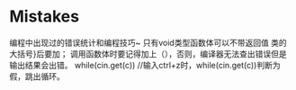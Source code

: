 # Mistakes
编程中出现过的错误统计和编程技巧~
只有void类型函数体可以不带返回值
类的大括号}后要加；
调用函数体时要记得加上（），否则，编译器无法查出错误但是输出结果会出错。
while(cin.get(c)) //输入ctrl+z时，while(cin.get(c))判断为假，跳出循环。
